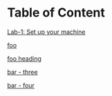 # Table of Content

[Lab-1: Set up your machine](/lab1/index.md) <!-- Sends the user to the root README.md -->

[foo](/foo/) <!-- Sends the user to index.html of directory foo -->

[foo heading](./#heading) <!-- Anchors user to a heading in the foo README file -->

[bar - three](../bar/three.md) <!-- You can append .md (recommended) -->

[bar - four](../bar/four.html) <!-- Or you can append .html -->
